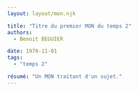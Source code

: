 ```yaml
---
layout: layout/mon.njk

title: "Titre du premier MON du temps 2"
authors:
  - Benoit BEGUIER

date: 1970-11-01
tags: 
  - "temps 2"

résumé: "Un MON traitant d'un sujet."
---
```

